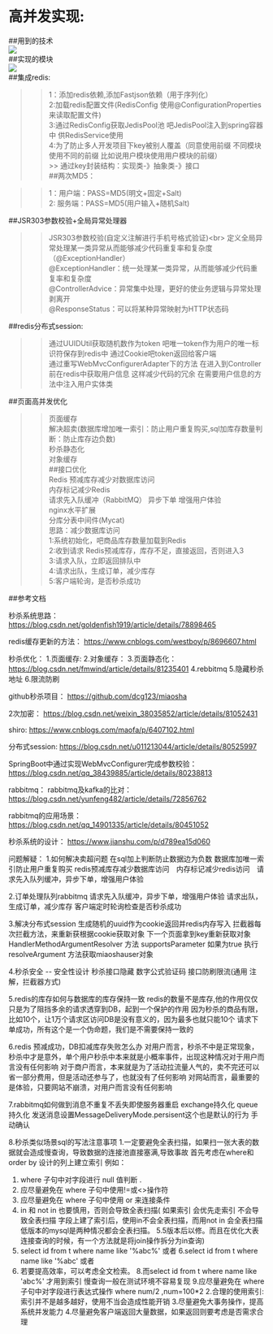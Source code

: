 高并发实现:<br>
=====
##用到的技术<br>
![](https://github.com/dcg123/miaosha/blob/master/src/main/resources/static/img/technical.png)<br>
##实现的模块<br>
 ![](https://github.com/dcg123/miaosha/blob/master/src/main/resources/static/img/function.png)<br>
##集成redis:<br>

  >>1：添加redis依赖,添加Fastjson依赖（用于序列化）<br> 
  >>2:加载redis配置文件(RedisConfig 使用@ConfigurationProperties来读取配置文件)<br> 
  >>3:通过RedisConfig获取JedisPool池 吧JedisPool注入到spring容器中 供RedisService使用<br> 
  >>4:为了防止多人开发项目下key被别人覆盖（同意使用前缀 不同模块使用不同的前缀 比如说用户模块使用用户模块的前缀）<br>
    >> 通过key封装结构：实现类-》抽象类-》接口<br> 
##两次MD5：<br> 

  >>1：用户端：PASS=MD5(明文+固定+Salt)<br> 
  >>2: 服务端：PASS=MD5(用户输入+随机Salt)<br> 
  
##JSR303参数校验+全局异常处理器<br> 
  >>JSR303参数校验(自定义注解进行手机号格式验证)\<br> 
  >>定义全局异常处理某一类异常从而能够减少代码重复率和复杂度（@ExceptionHandler）<br> 
  >>@ExceptionHandler：统一处理某一类异常，从而能够减少代码重复率和复杂度<br> 
  >>@ControllerAdvice：异常集中处理，更好的使业务逻辑与异常处理剥离开<br> 
  >>@ResponseStatus：可以将某种异常映射为HTTP状态码<br> 
  
##redis分布式session:<br> 
  >>通过UUIDUtil获取随机数作为token  吧唯一token作为用户的唯一标识符保存到redis中 通过Cookie吧token返回给客户端<br> 
  >>通过重写WebMvcConfigurerAdapter下的方法 在进入到Controller前在redis中获取用户信息 这样减少代码的冗余 在需要用户信息的方法中注入用户实体类<br> 
  
##页面高并发优化<br> 
  >>页面缓存 <br> 
  >>解决超卖(数据库增加唯一索引：防止用户重复购买,sql加库存数量判断：防止库存边负数)<br> 
  >>秒杀静态化<br> 
  >>对象缓存<br> 
##接口优化<br>
  >>Redis 预减库存减少对数据库访问<br>
  >>内存标记减少Redis<br>
  >>请求先入队缓冲（RabbitMQ） 异步下单 增强用户体验<br>
  >>nginx水平扩展<br>
  >>分库分表中间件(Mycat)<br>
  >>思路：减少数据库访问<br>
  >>1:系统初始化，吧商品库存数量加载到Redis<br>
  >>2:收到请求 Redis预减库存，库存不足，直接返回，否则进入3<br>
  >>3:请求入队，立即返回排队中<br>
  >>4:请求出队，生成订单，减少库存<br>
  >>5:客户端轮询，是否秒杀成功<br>
  
##参考文档<br>
  
秒杀系统思路：
https://blog.csdn.net/goldenfish1919/article/details/78898465

redis缓存更新的方法：
https://www.cnblogs.com/westboy/p/8696607.html

秒杀优化：
1.页面缓存:
2.对象缓存：
3.页面静态化：
https://blog.csdn.net/fmwind/article/details/81235401
4.rebbitmq
5.隐藏秒杀地址
6.限流防刷


github秒杀项目：
https://github.com/dcg123/miaosha


2次加密：
https://blog.csdn.net/weixin_38035852/article/details/81052431

shiro:
https://www.cnblogs.com/maofa/p/6407102.html

分布式session:
https://blog.csdn.net/u011213044/article/details/80525997

SpringBoot中通过实现WebMvcConfigurer完成参数校验：
https://blog.csdn.net/qq_38439885/article/details/80238813

rabbitmq：
rabbitmq及kafka的比对：
https://blog.csdn.net/yunfeng482/article/details/72856762

rabbitmq的应用场景：
https://blog.csdn.net/qq_14901335/article/details/80451052

秒杀系统的设计：
https://www.jianshu.com/p/d789ea15d060

问题解疑：
1.如何解决卖超问题
在sql加上判断防止数据边为负数 
数据库加唯一索引防止用户重复购买
redis预减库存减少数据库访问　内存标记减少redis访问　请求先入队列缓冲，异步下单，增强用户体验

2.订单处理队列rabbitmq
请求先入队缓冲，异步下单，增强用户体验
请求出队，生成订单，减少库存
客户端定时轮询检查是否秒杀成功

3.解决分布式session
生成随机的uuid作为cookie返回并redis内存写入 
拦截器每次拦截方法，来重新获根据cookie获取对象
下一个页面拿到key重新获取对象
HandlerMethodArgumentResolver 方法 supportsParameter 如果为true 执行 resolveArgument 方法获取miaoshauser对象

4.秒杀安全 -- 安全性设计
秒杀接口隐藏
数字公式验证码
接口防刷限流(通用 注解，拦截器方式)

5.redis的库存如何与数据库的库存保持一致
redis的数量不是库存,他的作用仅仅只是为了阻挡多余的请求透穿到DB，起到一个保护的作用
因为秒杀的商品有限，比如10个，让1万个请求区访问DB是没有意义的，因为最多也就只能10个
请求下单成功，所有这个是一个伪命题，我们是不需要保持一致的

6.redis 预减成功，DB扣减库存失败怎么办
对用户而言，秒杀不中是正常现象，秒杀中才是意外，单个用户秒杀中本来就是小概率事件，出现这种情况对于用户而言没有任何影响
对于商户而言，本来就是为了活动拉流量人气的，卖不完还可以省一部分费用，但是活动还参与了，也就没有了任何影响
对网站而言，最重要的是体验，只要网站不崩溃，对用户而言没有任何影响

7.rabbitmq如何做到消息不重复不丢失即使服务器重启
exchange持久化
queue持久化
发送消息设置MessageDeliveryMode.persisent这个也是默认的行为
手动确认

8.秒杀类似场景sql的写法注意事项
1.一定要避免全表扫描，如果扫一张大表的数据就会造成慢查询，导致数据的连接池直接塞满,导致事故
 首先考虑在where和order by 设计的列上建立索引
 例如：
 1. where 子句中对字段进行 null 值判断 . 
 2. 应尽量避免在 where 子句中使用!=或<>操作符 
 3. 应尽量避免在 where 子句中使用 or 来连接条件
 4. in 和 not in 也要慎用，否则会导致全表扫描( 如果索引 会优先走索引 不会导致全表扫描 
    字段上建了索引后，使用in不会全表扫描，而用not in 会全表扫描 低版本的mysql是两种情况都会全表扫描。
    5.5版本后以修。而且在优化大表连接查询的时候，有一个方法就是将join操作拆分为in查询)
 5. select id from t where name like '%abc%' 或者
 6.select id from t where name like '%abc' 或者
 7. 若要提高效率，可以考虑全文检索。 
 8.而select id from t where name like 'abc%' 才用到索引 慢查询一般在测试环境不容易复现
 9.应尽量避免在 where 子句中对字段进行表达式操作 where num/2 ,num=100*2
2.合理的使用索引:索引并不是越多越好，使用不当会造成性能开销
3.尽量避免大事务操作，提高系统并发能力
4.尽量避免客户端返回大量数据，如果返回则要考虑是否需求合理


 